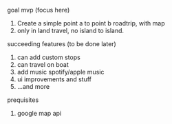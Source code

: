 goal mvp (focus here)
1. Create a simple point a to point b roadtrip, with map
2. only in land travel, no island to island.


succeeding features (to be done later)
1. can add custom stops
2. can travel on boat
3. add music spotify/apple music
4. ui improvements and stuff
5. ...and more


prequisites 
1. google map api   
